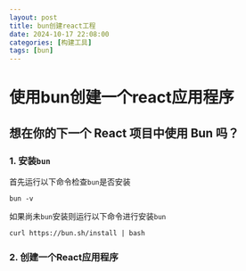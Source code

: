 ```yaml
---
layout: post
title: bun创建react工程
date: 2024-10-17 22:08:00
categories: [构建工具]
tags: [bun]
---
```


# 使用bun创建一个react应用程序

## 想在你的下一个 React 项目中使用 Bun 吗？

### 1. 安装`bun`

首先运行以下命令检查`bun`是否安装

```shell
bun -v
```

如果尚未`bun`安装则运行以下命令进行安装`bun`

```shell
curl https://bun.sh/install | bash
```

### 2. 创建一个React应用程序
